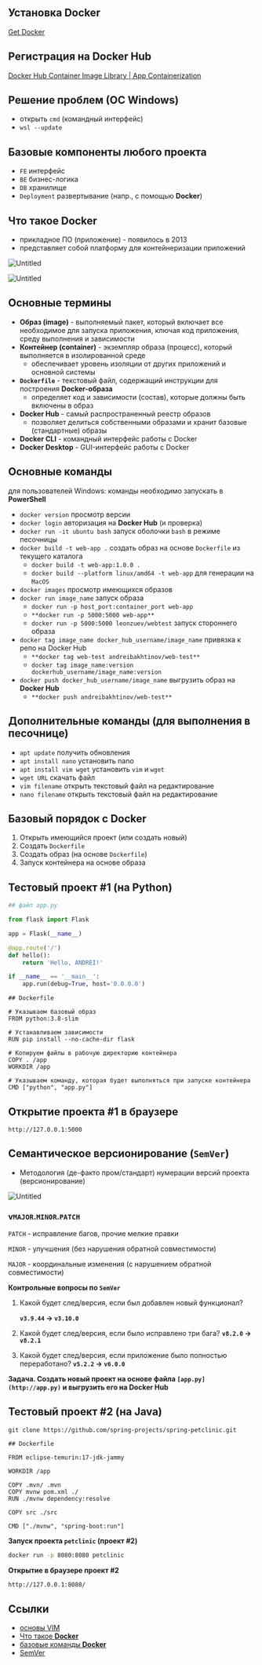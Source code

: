 ## Установка Docker

[Get Docker](https://docs.docker.com/get-docker/)

## Регистрация на Docker Hub

[Docker Hub Container Image Library | App Containerization](https://hub.docker.com/)

## Решение проблем (ОС Windows)

- открыть `cmd` (командный интерфейс)
- `wsl --update`

## Базовые компоненты любого проекта

- `FE` интерфейс
- `BE` бизнес-логика
- `DB` хранилище
- `Deployment` развертывание (напр., с помощью **Docker**)

## Что такое Docker

- прикладное ПО  (приложение) - появилось в 2013
- представляет собой платформу для контейнеризации приложений

![Untitled](https://prod-files-secure.s3.us-west-2.amazonaws.com/95d3eea4-bdd9-4866-805a-55b03d066b78/c57b05f6-1e90-4a13-946e-18a9f931dd62/Untitled.png)

![Untitled](https://prod-files-secure.s3.us-west-2.amazonaws.com/95d3eea4-bdd9-4866-805a-55b03d066b78/e913f9f3-2737-4204-b4ef-252ec3e43b87/Untitled.png)

## Основные термины

- **Образ (image)** - выполняемый пакет, который включает все необходимое для запуска приложения, ключая код приложения, среду выполнения и зависимости
- **Контейнер (container)** - экземпляр образа (процесс), который выполняется в изолированной среде
    - обеспечивает уровень изоляции от других приложений и основной системы
- **`Dockerfile`** - текстовый файл, содержащий инструкции для построения **Docker-образа**
    - определяет код и зависимости (состав), которые должны быть включены в образ
- **Docker Hub** - самый распространенный реестр образов
    - позволяет делиться собственными образами и хранит базовые (стандартные) образы
- **Docker CLI** - командный интерфейс работы с Docker
- **Docker Desktop** - GUI-интерфейс работы с Docker

## Основные команды

для пользователей Windows: команды необходимо запускать в **PowerShell**

- `docker version` просмотр версии
- `docker login` авторизация на **Docker Hub** (и проверка)
- `docker run -it ubuntu bash` запуск оболочки `bash` в режиме песочницы
- `docker build -t web-app .` создать образ на основе `Dockerfile` из текущего каталога
    - `docker build -t web-app:1.0.0 .`
    - `docker build --platform linux/amd64 -t web-app` для генерации на `MacOS`
- `docker images` просмотр имеющихся образов
- `docker run image_name` запуск образа
    - `docker run -p host_port:container_port web-app`
    - `**docker run -p 5000:5000 web-app**`
    - `docker run -p 5000:5000 leonzuev/webtest` запуск стороннего образа
- `docker tag image_name docker_hub_username/image_name` привязка к репо на Docker Hub
    - `**docker tag web-test andreibakhtinov/web-test**`
    - `docker tag image_name:version dockerhub_username/image_name:version`
- `docker push docker_hub_username/image_name` выгрузить образ на **Docker Hub**
    - `**docker push andreibakhtinov/web-test**`

## Дополнительные команды (для выполнения в песочнице)

- `apt update` получить обновления
- `apt install nano` установить nano
- `apt install vim wget` установить `vim` и `wget`
- `wget URL` скачать файл
- `vim filename` открыть текстовый файл на редактирование
- `nano filename` открыть текстовый файл на редактирование

## Базовый порядок с Docker

1. Открыть имеющийся проект (или создать новый)
2. Создать `Dockerfile`
3. Создать образ (на основе `Dockerfile`)
4. Запуск контейнера на основе образа

## Тестовый проект #1 (на Python)

```python
## файл app.py

from flask import Flask

app = Flask(__name__)

@app.route('/')
def hello():
    return 'Hello, ANDREI!'

if __name__ == '__main__':
    app.run(debug=True, host='0.0.0.0')
```

```docker
## Dockerfile

# Указываем базовый образ
FROM python:3.8-slim

# Устанавливаем зависимости
RUN pip install --no-cache-dir flask

# Копируем файлы в рабочую директорию контейнера
COPY . /app
WORKDIR /app

# Указываем команду, которая будет выполняться при запуске контейнера
CMD ["python", "app.py"]
```

## Открытие проекта #1 в браузере

```docker
http://127.0.0.1:5000
```

## Семантическое версионирование (`SemVer`)

- Методология (де-факто пром/стандарт) нумерации версий проекта (версионирование)

![Untitled](https://prod-files-secure.s3.us-west-2.amazonaws.com/95d3eea4-bdd9-4866-805a-55b03d066b78/d04ccb23-6952-4021-adf0-dca94aa1632f/Untitled.png)

### v`MAJOR`.`MINOR`.`PATCH`

`PATCH` - исправление багов, прочие мелкие правки

`MINOR` - улучшения (без нарушения обратной совместимости)

`MAJOR` - координальные изменения (с нарушением обратной совместимости)

**Контрольные вопросы по `SemVer`**

1. Какой будет след/версия, если был добавлен новый функционал?
    
    **`v3.9.44`  → `v3.10.0`**
    
2. Какой будет след/версия, если было исправлено три бага?
**`v8.2.0` → `v8.2.1`**
3. Какой будет след/версия, если приложение было полностью переработано?
**`v5.2.2` → `v6.0.0`**

**Задача. Создать новый проект на основе файла `[app.py](http://app.py)` и выгрузить его на Docker Hub**

## Тестовый проект #2 (на Java)

`git clone https://github.com/spring-projects/spring-petclinic.git`

```docker
## Dockerfile

FROM eclipse-temurin:17-jdk-jammy

WORKDIR /app

COPY .mvn/ .mvn
COPY mvnw pom.xml ./
RUN ./mvnw dependency:resolve

COPY src ./src

CMD ["./mvnw", "spring-boot:run"]
```

**Запуск проекта `petclinic` (проект #2)**

```bash
docker run -p 8080:8080 petclinic
```

**Открытие в браузере проект #2**

```bash
http://127.0.0.1:8080/
```

## Ссылки

- [основы VIM](https://beget.com/ru/kb/how-to/other/osnovy-raboty-s-redaktorom-vim)
- [Что такое **Docker**](https://ru.wikipedia.org/wiki/Docker)
- [базовые команды **Docker**](https://www.edureka.co/blog/docker-commands/)
- [SemVer](https://semver.org/lang/ru/)
